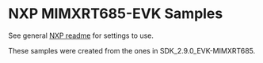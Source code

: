 # NXP MIMXRT685-EVK Samples
See general [NXP readme](../readme.md) for settings to use.

These samples were created from the ones in SDK_2.9.0_EVK-MIMXRT685.